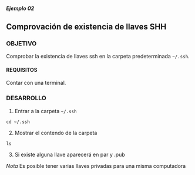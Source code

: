 ##### Ejemplo 02
## Comprovación de existencia de llaves SHH

### OBJETIVO
Comprobar la existencia de llaves ssh en la carpeta predeterminada `~/.ssh`.

#### REQUISITOS

Contar con una terminal.

### DESARROLLO
1. Entrar a la carpeta `~/.ssh`
```
cd ~/.ssh
```

2. Mostrar el contendo de la carpeta
```
ls 
```

3. Si existe alguna llave aparecerá en par <llave> y <llave>.pub

_Nota_ Es posible tener varias llaves privadas para una misma computadora